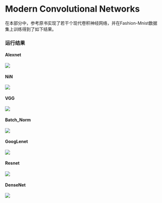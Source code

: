 # Modern Convolutional Networks

在本部分中，参考原书实现了若干个现代卷积神经网络，并在Fashion-Mnist数据集上训练得到了如下结果。



### 运行结果



#### Alexnet

![](https://i.postimg.cc/CKZGmtDQ/Alexnet.png)



#### NiN

![](https://i.postimg.cc/HntXrCDV/NiN.png)



#### VGG

![](https://i.postimg.cc/MKW1hXVR/VGG.png)



#### Batch_Norm

![](https://i.postimg.cc/cJVQjmB4/Batch-Norm.png)



#### GoogLenet

![](https://i.postimg.cc/prvKVLSw/Goog-Lenet.png)



#### Resnet

![](https://i.postimg.cc/kMNx1W6q/Resnet.png)



#### DenseNet

![](https://i.postimg.cc/FR3jQLTb/Densenet.png)
